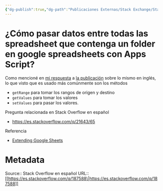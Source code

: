 ```yaml
---
{"dg-publish":true,"dg-path":"Publicaciones Externas/Stack Exchange/Stack Overflow en español/es.stackoverflow.com-187588.md","permalink":"/publicaciones-externas/stack-exchange/stack-overflow-en-espanol/es-stackoverflow-com-187588/","title":"¿Cómo pasar datos entre todas las spreadsheet que contenga un folder en google spreadsheets con Apps Script?","hide":true,"noteIcon":"\"0\"","created":"2024-04-03T12:49:10.728-06:00","updated":"2024-04-05T16:43:54.185-06:00"}
---
```


# ¿Cómo pasar datos entre todas las spreadsheet que contenga un folder en google spreadsheets con Apps Script?

Como mencioné en [mi respuesta](https://stackoverflow.com/a/51773253/1595451) a [la publicación](https://stackoverflow.com/q/51770396/1595451) sobre lo mismo en inglés, lo que visto que es usado más comúnmente son los métodos

- `getRange` para tomar los rangos de origen y destino
- `getValues` para tomar los valores
- `setValues` para pasar los valores.

Pregunta relacionada en Stack Overflow en español

- https://es.stackoverflow.com/q/21643/65

Referencia

- [Extending Google Sheets](https://developers.google.com/apps-script/guides/sheets)

# Metadata
Source:: Stack Overflow en español
URL:: [[https://es.stackoverflow.com/q/187588\|https://es.stackoverflow.com/q/187588]]


